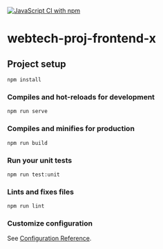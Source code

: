 [![JavaScript CI with npm](https://github.com/Melliim/webtech-proj-frontend-x/actions/workflows/npm.yml/badge.svg)](https://github.com/Melliim/webtech-proj-frontend-x/actions/workflows/npm.yml)
# webtech-proj-frontend-x

## Project setup
```
npm install
```

### Compiles and hot-reloads for development
```
npm run serve
```

### Compiles and minifies for production
```
npm run build
```

### Run your unit tests
```
npm run test:unit
```

### Lints and fixes files
```
npm run lint
```

### Customize configuration
See [Configuration Reference](https://cli.vuejs.org/config/).
